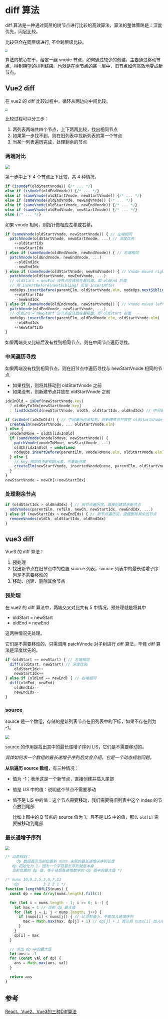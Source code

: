 # diff 算法

diff 算法是一种通过同层的树节点进行比较的高效算法，算法的整体策略是：深度优先，同层比较。

比较只会在同层级进行, 不会跨层级比较。

<img class="img-mid" src="https://static001.infoq.cn/resource/image/91/54/91e9c9519a11caa0c5bf70714383f054.png" style="zoom:50%;" />

算法的核心在于，给定一组 vnode 节点，如何通过较少的创建，主要通过移动节点，得到期望的排列结果。也就是在树节点的某一层中，旧节点如何高效地变成新节点。

## Vue2 diff

在 vue2 的 diff 比较过程中，循环从两边向中间比较。

<img class="img-mid" src="https://static001.infoq.cn/resource/image/2d/ec/2dcd6ad5cf82c65b9cfc43a27ba1e4ec.png" style="zoom:50%;" />

比较过程可以分三步：

1. 两列表两端共四个节点，上下两两比较，找出相同节点
2. 如果第一步找不到，则在旧列表中找新列表的第一个节点
2. 当某一列表遍历完成，处理剩余的节点

### 两端对比

<img class="img-mid" src="https://raw.githubusercontent.com/yamsfeer/pic-bed/master/e6c9d24egy1h4h342rtspj20ct08ywes.jpg" style="zoom:90%;" />

第一步中上下 4 个节点上下比较，共 4 种情况，

```javascript
if (isUndef(oldStartVnode)) {/* ... */}
else if (isUndef(oldEndVnode)) {/* ... */}
else if (sameVnode(oldStartVnode, newStartVnode)) {/* ... */}
else if (sameVnode(oldEndVnode, newEndVnode)) {/* ... */}
else if (sameVnode(oldStartVnode, newEndVnode)) {/* ... */}
else if (sameVnode(oldEndVnode, newStartVnode)) {/* ... */}
else {/* ... */}
```

如果 vnode 相同，则指针做相应左移或右移。

```javascript
if (sameVnode(oldStartVnode, newStartVnode)) { // 左端相同
  patchVnode(oldStartVnode, newStartVnode, ...) // 深度优先
	++oldStartIdx
	++newStartIdx
} else if (sameVnode(oldEndVnode, newEndVnode)) { // 右端相同
  patchVnode(oldEndVnode, newEndVnode, ...)
	--oldEndIdx
	--newEndIdx
} else if (sameVnode(oldStartVnode, newEndVnode)) { // Vnode moved right
  patchVnode(oldStartVnode, newEndVnode, ...)
  // oldStart = newEnd 该节点应该放在最后面，即 oldEnd 后面
  // 用 insertBefore(nextSibling) 实现 insertAfter
  nodeOps.insertBefore(parentElm, oldStartVnode.elm, nodeOps.nextSibling(oldEndVnode.elm))
	++oldStartIdx
	--newEndIdx
} else if (sameVnode(oldEndVnode, newStartVnode)) { // Vnode moved left
  patchVnode(oldEndVnode, newStartVnode, ...)
  // oldEnd = newStart 该节点应该放在最前面，即 oldStart 前面
  nodeOps.insertBefore(parentElm, oldEndVnode.elm, oldStartVnode.elm)
	--oldEndIdx
	++newStartIdx
}
```



如果两端交叉比较后没有找到相同节点，则在中间节点遍历寻找。

### 中间遍历寻找

如果两端没有找到相同节点，则在旧节点中遍历寻找与 newStartVnode 相同的节点

* 如果找到，则将其移动到 oldStartVnode 之前
* 如果没有，则新建节点并放在 oldStartVnode 之前

```javascript
idxInOld = isDef(newStartVnode.key)
  ? oldKeyToIdx[newStartVnode.key]
  : findIdxInOld(newStartVnode, oldCh, oldStartIdx, oldEndIdx) // 中间遍历

if (isUndef(idxInOld)) { // 中间遍历也没找到，则新建节点并放在 oldStartVnode 之前
  createElm(newStartVnode, ... oldStartVnode.elm)
} else {
  vnodeToMove = oldCh[idxInOld]
  if (sameVnode(vnodeToMove, newStartVnode)) {
    patchVnode(vnodeToMove, newStartVnode, ...)
    oldCh[idxInOld] = undefined
    nodeOps.insertBefore(parentElm, vnodeToMove.elm, oldStartVnode.elm)
  } else {
    // key 相同但不是相同元素，也重新创建
    createElm(newStartVnode, insertedVnodeQueue, parentElm, oldStartVnode.elm, ...)
  }
}
newStartVnode = newCh[++newStartIdx]
```

### 处理剩余节点

```javascript
if (oldStartIdx > oldEndIdx) { // 旧节点遍历完，直接创建其余新节点
  addVnodes(parentElm, refElm, newCh, newStartIdx, newEndIdx, ...)
} else if (newStartIdx > newEndIdx) { // 新节点遍历完，直接删除其余旧节点
  removeVnodes(oldCh, oldStartIdx, oldEndIdx)
}
```

## vue3 diff

Vue3 的 diff 算法：

1. 预处理
2. 找出新节点在旧节点中的位置 source 列表，source 列表中的最长递增子序列是不需要移动的
3. 移动、创建、删除其余节点

### 预处理

在 vue2 的 diff 算法中，两端交叉对比共有 5 中情况，预处理就是将其中

* oldStart = newStart
* oldEnd = newEnd

这两种情况先处理。

它们是不需要移动的，只需调用 patchVnode 对子树进行 diff 算法，毕竟 diff 算法是深度优先的。

```javascript
if (oldStart == newStart) { // 左端相同
  diff(oldStart, newStart) // 深度优先
	oldStartIdx++
	newStartIdx++
} else if (oldEnd == newEnd) { // 右端相同
  diff(oldEnd, newEnd)
	oldEndIdx--
	newEndIdx--
}
```

### source

source 是一个数组，存储的是新列表节点在旧列表中的下标，如果不存在则为 -1。

<img class="img-mid" src="https://raw.githubusercontent.com/yamsfeer/pic-bed/master/e6c9d24egy1h4qgt9evr8j20id08xjrr.jpg" style="zoom:80%;" />

source 的作用是找出其中的最长递增子序列 LIS，它们是不需要移动的。

*具体如何求一个数组的最长递增子序列后文会介绍，它是一个动态规划问题。*

**从后遍历 source 数组**，有三种情况：

* 值为 -1：表示这是一个新节点，直接创建并插入尾部

* 值是 LIS 中的值：说明这个节点不需要移动

* 值不是 LIS 中的值：这个节点需要移动，我们需要将旧列表中这个 index 的节点放到尾部

  比如上图中的 B 节点的 source 值为 1，且不是 LIS 中的值，那么 `old[1]` 需要被移动到尾部

### 最长递增子序列

<img class="img-mid" src="https://raw.githubusercontent.com/yamsfeer/pic-bed/master/e6c9d24egy1h4txj8ewqaj20gp05l3yj.jpg" style="zoom:80%;" />



```javascript
/* 动态规划：
	 dp 数组表示当前位置到 nums 末尾的最长递增子序列长度
   dp 初始化为 1，因为一个字符最长序列就是本身
   当前位置的 dp 值，等于往后各递增数字的 dp 值中的最大值 */

/* nums 10,9,2,5,3,8,7,13
    dp           3 2 2 1 */
function lengthOfLIS(nums) {
  const dp = new Array(nums.length).fill(1)

  for (let i = nums.length - 1; i >= 0; i--) {
    let max = 1 // 当前 dp 最大值
    for (let j = i; j < nums.length; j++) {
      if (nums[i] < nums[j]) { // 比当前值小，不能加入递增序列
        max = Math.max(max, dp[j] + 1) // dp[j] + 1 表示把 nums[i] 加入序列
      }
    }
    dp[i] = max
  }

  // 求出 dp 中的最大值
  let ans = -1
  for (const val of dp) {
    ans = Math.max(ans, val)
  }

  return ans
}
```

## 参考

[React、Vue2、Vue3的三种Diff算法](https://juejin.cn/post/6919376064833667080)
